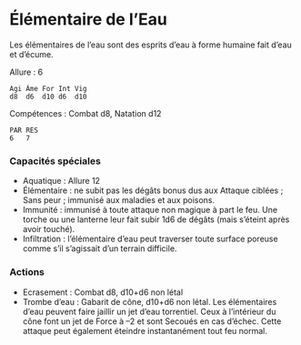 # Élémentaire de l’Eau
Les élémentaires de l’eau sont des esprits d’eau à forme humaine fait d’eau et d’écume.

Allure : 6
```
Agi	Âme	For	Int	Vig
d8	d6	d10	d6	d10
```
Compétences : Combat d8, Natation d12
```
PAR	RES
6	7
```
### Capacités spéciales
- Aquatique : Allure 12
- Élémentaire : ne subit pas les dégâts bonus dus aux Attaque ciblées ; Sans peur ; immunisé aux maladies et aux poisons.
- Immunité : immunisé à toute attaque non magique à part le feu. Une torche ou une lanterne leur fait subir 1d6 de dégâts (mais s’éteint après avoir touché).
- Infiltration : l’élémentaire d’eau peut traverser toute surface poreuse comme s’il s’agissait d’un terrain difficile.

### Actions
- Ecrasement : Combat d8, d10+d6 non létal
- Trombe d’eau : Gabarit de cône, d10+d6 non létal. Les élémentaires d’eau peuvent faire jaillir un jet d’eau torrentiel. Ceux à l’intérieur du cône font un jet de Force à –2 et sont Secoués en cas d’échec. Cette attaque peut également éteindre instantanément tout feu normal.
